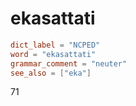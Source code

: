 # ekasattati

``` toml
dict_label = "NCPED"
word = "ekasattati"
grammar_comment = "neuter"
see_also = ["eka"]
```

71

